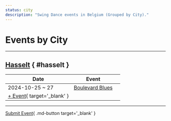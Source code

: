 ```yaml
---
status: city
description: "Swing Dance events in Belgium (Grouped by City)."
---
```


# Events by City

---

## <a id=hasselt></a>[Hasselt](#hasselt) { #hasselt }

| Date | Event | |
| --- | --- | --- |
| 2024-10-25 ~ 27 | [Boulevard Blues](boulevard-blues-2024.md) |  |
| [+ Event](https://github.com/swingdance/events/issues/new?assignees=&labels=add+event&projects=&template=02-add_entity.yml&title=%5B2024%2Fbe%5D%20%3CName%3E&region=be&province=Hasselt&city=Hasselt&org_id=&date_starts=2024-&date_ends=2024-){ target='_blank' }

---

[Submit Event](https://github.com/swingdance/events/issues/new?assignees=&labels=add+event&projects=&template=02-add_entity.yml&title=%5Bbe%5D%20%3CName%3E&region=be&province=&city=&org_id=2024){ .md-button target='_blank' }
